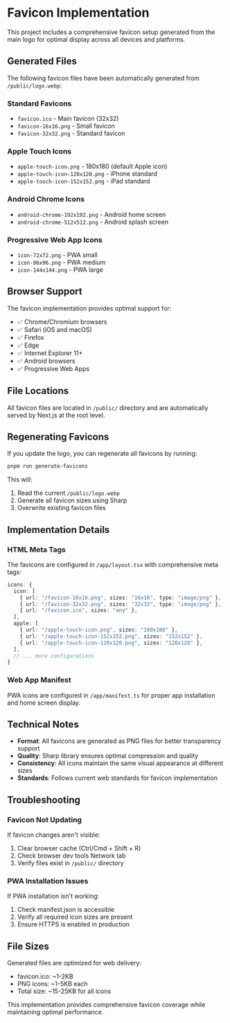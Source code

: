# Favicon Implementation

This project includes a comprehensive favicon setup generated from the main logo for optimal display across all devices and platforms.

## Generated Files

The following favicon files have been automatically generated from `/public/logo.webp`:

### Standard Favicons
- `favicon.ico` - Main favicon (32x32)
- `favicon-16x16.png` - Small favicon
- `favicon-32x32.png` - Standard favicon

### Apple Touch Icons
- `apple-touch-icon.png` - 180x180 (default Apple icon)
- `apple-touch-icon-120x120.png` - iPhone standard
- `apple-touch-icon-152x152.png` - iPad standard

### Android Chrome Icons
- `android-chrome-192x192.png` - Android home screen
- `android-chrome-512x512.png` - Android splash screen

### Progressive Web App Icons
- `icon-72x72.png` - PWA small
- `icon-96x96.png` - PWA medium
- `icon-144x144.png` - PWA large

## Browser Support

The favicon implementation provides optimal support for:

- ✅ Chrome/Chromium browsers
- ✅ Safari (iOS and macOS)
- ✅ Firefox
- ✅ Edge
- ✅ Internet Explorer 11+
- ✅ Android browsers
- ✅ Progressive Web Apps

## File Locations

All favicon files are located in `/public/` directory and are automatically served by Next.js at the root level.

## Regenerating Favicons

If you update the logo, you can regenerate all favicons by running:

```bash
pnpm run generate-favicons
```

This will:
1. Read the current `/public/logo.webp`
2. Generate all favicon sizes using Sharp
3. Overwrite existing favicon files

## Implementation Details

### HTML Meta Tags
The favicons are configured in `/app/layout.tsx` with comprehensive meta tags:

```typescript
icons: {
  icon: [
    { url: "/favicon-16x16.png", sizes: "16x16", type: "image/png" },
    { url: "/favicon-32x32.png", sizes: "32x32", type: "image/png" },
    { url: "/favicon.ico", sizes: "any" },
  ],
  apple: [
    { url: "/apple-touch-icon.png", sizes: "180x180" },
    { url: "/apple-touch-icon-152x152.png", sizes: "152x152" },
    { url: "/apple-touch-icon-120x120.png", sizes: "120x120" },
  ],
  // ... more configurations
}
```

### Web App Manifest
PWA icons are configured in `/app/manifest.ts` for proper app installation and home screen display.

## Technical Notes

- **Format**: All favicons are generated as PNG files for better transparency support
- **Quality**: Sharp library ensures optimal compression and quality
- **Consistency**: All icons maintain the same visual appearance at different sizes
- **Standards**: Follows current web standards for favicon implementation

## Troubleshooting

### Favicon Not Updating
If favicon changes aren't visible:
1. Clear browser cache (Ctrl/Cmd + Shift + R)
2. Check browser dev tools Network tab
3. Verify files exist in `/public/` directory

### PWA Installation Issues
If PWA installation isn't working:
1. Check manifest.json is accessible
2. Verify all required icon sizes are present
3. Ensure HTTPS is enabled in production

## File Sizes

Generated files are optimized for web delivery:
- favicon.ico: ~1-2KB
- PNG icons: ~1-5KB each
- Total size: ~15-25KB for all icons

This implementation provides comprehensive favicon coverage while maintaining optimal performance.
